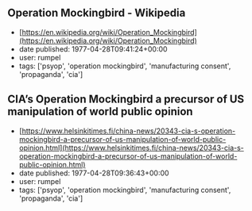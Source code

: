 ## Operation Mockingbird - Wikipedia
 - [https://en.wikipedia.org/wiki/Operation_Mockingbird](https://en.wikipedia.org/wiki/Operation_Mockingbird)
 - date published: 1977-04-28T09:41:24+00:00
 - user: rumpel
 - tags: ['psyop', 'operation mockingbird', 'manufacturing consent', 'propaganda', 'cia']

## CIA’s Operation Mockingbird a precursor of US manipulation of world public opinion
 - [https://www.helsinkitimes.fi/china-news/20343-cia-s-operation-mockingbird-a-precursor-of-us-manipulation-of-world-public-opinion.html](https://www.helsinkitimes.fi/china-news/20343-cia-s-operation-mockingbird-a-precursor-of-us-manipulation-of-world-public-opinion.html)
 - date published: 1977-04-28T09:36:43+00:00
 - user: rumpel
 - tags: ['psyop', 'operation mockingbird', 'manufacturing consent', 'propaganda', 'cia']

